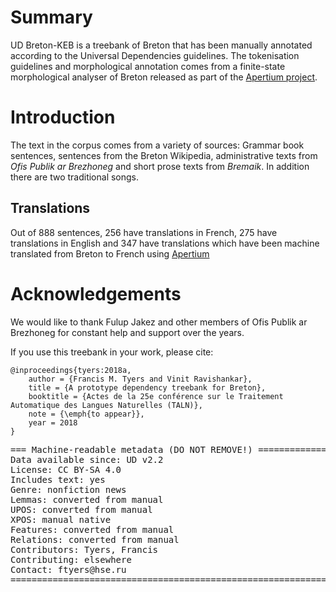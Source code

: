 # Summary

UD Breton-KEB is a treebank of Breton that has been manually annotated according to the Universal Dependencies guidelines. The 
tokenisation guidelines and morphological annotation comes from a finite-state morphological analyser of Breton released as part
of the [Apertium project](http://www.apertium.org).

# Introduction

The text in the corpus comes from a variety of sources: Grammar book sentences, sentences from the Breton Wikipedia, administrative
texts from _Ofis Publik ar Brezhoneg_ and short prose texts from _Bremaik_. In addition there are two traditional songs. 

## Translations

Out of 888 sentences, 256 have translations in French, 275 have translations in English and 347 have translations which have been
machine translated from Breton to French using [Apertium](http://www.apertium.org)

# Acknowledgements

We would like to thank Fulup Jakez and other members of Ofis Publik ar Brezhoneg for constant help and support over the years.

If you use this treebank in your work, please cite:

```
@inproceedings{tyers:2018a,
    author = {Francis M. Tyers and Vinit Ravishankar},
    title = {A prototype dependency treebank for Breton},
    booktitle = {Actes de la 25e conférence sur le Traitement Automatique des Langues Naturelles (TALN)},
    note = {\emph{to appear}},
    year = 2018
}
```

<pre>
=== Machine-readable metadata (DO NOT REMOVE!) ================================
Data available since: UD v2.2
License: CC BY-SA 4.0
Includes text: yes
Genre: nonfiction news
Lemmas: converted from manual
UPOS: converted from manual
XPOS: manual native
Features: converted from manual
Relations: converted from manual
Contributors: Tyers, Francis
Contributing: elsewhere
Contact: ftyers@hse.ru
===============================================================================
</pre>
